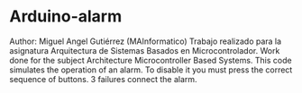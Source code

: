 # Arduino-alarm
Author: Miguel Angel Gutiérrez (MAInformatico)
Trabajo realizado para la asignatura Arquitectura de Sistemas Basados en Microcontrolador.
Work done for the subject Architecture Microcontroller Based Systems.
This code simulates the operation of an alarm. To disable it you must press the correct sequence of buttons. 3 failures connect the alarm.
